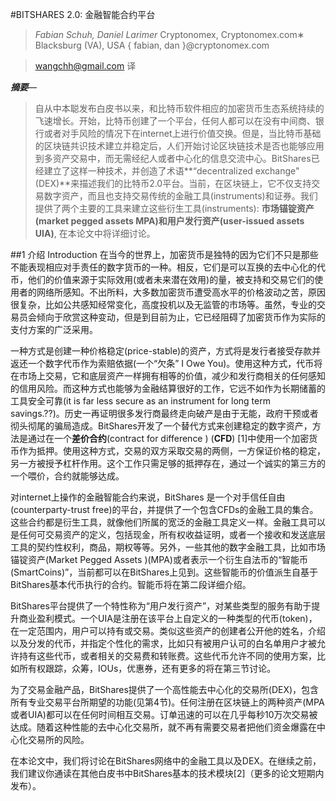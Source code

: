 #BITSHARES 2.0: 金融智能合约平台
								
>*Fabian Schuh, Daniel Larimer*
Cryptonomex, Cryptonomex.com∗
Blacksburg (VA), USA
{ fabian, dan }@cryptonomex.com

>wangchh@gmail.com  译 

***摘要***—
>自从中本聪发布白皮书以来，和比特币软件相应的加密货币生态系统持续的飞速增长。开始，比特币创建了一个平台，任何人都可以在没有中间商、银行或者对手风险的情况下在internet上进行价值交换。但是，当比特币基础的区块链共识技术建立并稳定后，人们开始讨论区块链技术是否也能够应用到多资产交易中，而无需经纪人或者中心化的信息交流中心。BitShares已经建立了这样一种技术，并创造了术语**“decentralized exchange"(DEX)**来描述我们的比特币2.0平台。当前，在区块链上，它不仅支持交易数字资产，而且也支持交易传统的金融工具(instruments)和证券。我们提供了两个主要的工具来建立这些衍生工具(instruments): **市场锚锭资产(market pegged assets MPA)**和**用户发行资产(user-issued assets UIA)**,  在本论文中将详细讨论。

##1 介绍 Introduction
在当今的世界上，加密货币是独特的因为它们不只是那些不能表现相应对手责任的数字货币的一种。相反，它们是可以互换的去中心化的代币，他们的价值来源于实际效用(或者未来潜在效用)的量，被支持和交易它们的使用者的网络所感知。不出所料，大多数加密货币遭受高水平的价格波动之苦，原因很复杂，比如公共感知经常变化，高度投机以及无监管的市场等。虽然，专业的交易员会倾向于欣赏这种变动，但是到目前为止，它已经阻碍了加密货币作为实际的支付方案的广泛采用。

一种方式是创建一种价格稳定(price-stable)的资产，方式将是发行者接受存款并返还一个数字代币作为索赔依据(一个“欠条” I Owe You)。使用这种方式，代币将在市场上交易，它和底层资产一样拥有相等的价值，减少和发行商相关的任何感知的信用风险。而这种方式也能够为金融结算很好的工作，它远不如作为长期储蓄的工具安全可靠(it is far less secure as an instrument for long term savings.??)。历史一再证明很多发行商最终走向破产是由于无能，政府干预或者彻头彻尾的骗局造成。BitShares开发了一个替代方式来创建稳定的数字资产，方法是通过在一个**差价合约**(contract for difference ) (**CFD**) [1]中使用一个加密货币作为抵押。使用这种方式，交易的双方采取交易的两侧，一方保证价格的稳定，另一方被授予杠杆作用。这个工作只需足够的抵押存在，通过一个诚实的第三方的一个喂价，合约就能够达成。

对internet上操作的金融智能合约来说，BitShares 是一个对手信任自由(counterparty-trust free)的平台，并提供了一个包含CFDs的金融工具的集合。这些合约都是衍生工具，就像他们所属的宽泛的金融工具定义一样。金融工具可以是任何可交易资产的定义，包括现金，所有权收益证明，或者一个接收和发送底层工具的契约性权利，商品，期权等等。另外，一些其他的数字金融工具，比如市场锚锭资产(Market Pegged Assets )(MPA)或者表示一个衍生自法币的“智能币(SmartCoins)”，当前都可以在BitShares上见到。这些智能币的价值派生自基于BitShares基本代币执行的合约。智能币将在第二段详细介绍。

BitShares平台提供了一个特性称为“用户发行资产”，对某些类型的服务有助于提升商业盈利模式。一个UIA是注册在该平台上自定义的一种类型的代币(token)，在一定范围内，用户可以持有或交易。类似这些资产的创建者公开他的姓名，介绍以及分发的代币，并指定个性化的需求，比如只有被用户认可的白名单用户才被允许持有这些代币，或者相关的交易费和转账费。这些代币允许不同的使用方案，比如所有权跟踪，众筹，IOUs，优惠券，还有更多的将在第三节讨论。

为了交易金融产品，BitShares提供了一个高性能去中心化的交易所(DEX)，包含所有专业交易平台所期望的功能(见第4节)。任何注册在区块链上的两种资产(MPA或者UIA)都可以在任何时间相互交易。订单迅速的可以在几乎每秒10万次交易被达成。随着这种性能的去中心化交易所，就不再有需要交易者把他们资金爆露在中心化交易所的风险。

在本论文中，我们将讨论在BitShares网络中的金融工具以及DEX。在继续之前，我们建议你通读在其他白皮书中BitShares基本的技术模块[2]（更多的论文短期内发布）。

